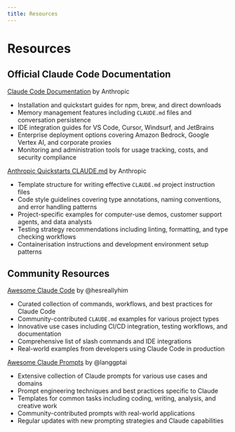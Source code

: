 ```yaml
---
title: Resources
---
```


# Resources

## Official Claude Code Documentation

[Claude Code Documentation](https://docs.anthropic.com/en/docs/claude-code) by Anthropic
- Installation and quickstart guides for npm, brew, and direct downloads
- Memory management features including `CLAUDE.md` files and conversation persistence
- IDE integration guides for VS Code, Cursor, Windsurf, and JetBrains
- Enterprise deployment options covering Amazon Bedrock, Google Vertex AI, and corporate proxies
- Monitoring and administration tools for usage tracking, costs, and security compliance

[Anthropic Quickstarts CLAUDE.md](https://github.com/anthropics/anthropic-quickstarts/blob/main/CLAUDE.md) by Anthropic
- Template structure for writing effective `CLAUDE.md` project instruction files
- Code style guidelines covering type annotations, naming conventions, and error handling patterns
- Project-specific examples for computer-use demos, customer support agents, and data analysts
- Testing strategy recommendations including linting, formatting, and type checking workflows
- Containerisation instructions and development environment setup patterns

## Community Resources

[Awesome Claude Code](https://github.com/hesreallyhim/awesome-claude-code) by @hesreallyhim
- Curated collection of commands, workflows, and best practices for Claude Code
- Community-contributed `CLAUDE.md` examples for various project types
- Innovative use cases including CI/CD integration, testing workflows, and documentation
- Comprehensive list of slash commands and IDE integrations
- Real-world examples from developers using Claude Code in production

[Awesome Claude Prompts](https://github.com/langgptai/awesome-claude-prompts) by @langgptai
- Extensive collection of Claude prompts for various use cases and domains
- Prompt engineering techniques and best practices specific to Claude
- Templates for common tasks including coding, writing, analysis, and creative work
- Community-contributed prompts with real-world applications
- Regular updates with new prompting strategies and Claude capabilities
